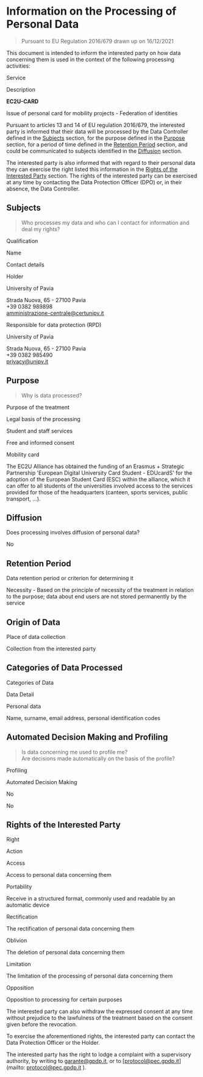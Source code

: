 Information on the Processing of Personal Data
==============================================

> Pursuant to EU Regulation 2016/679 drawn up on 16/12/2021

This document is intended to inform the interested party on how data concerning them is used in the context of the following processing activities:

Service

Description

**EC2U-CARD**

Issue of personal card for mobility projects - Federation of identities

Pursuant to articles 13 and 14 of EU regulation 2016/679, the interested party is informed that their data will be processed by the Data Controller defined in the [Subjects]({"#subjects"}) section, for the purpose defined in the [Purpose]({"#purpose"}) section, for a period of time defined in the [Retention Period]({"#retention"}) section, and could be communicated to subjects identified in the [Diffusion]({"#diffusion"}) section.

The interested party is also informed that with regard to their personal data they can exercise the right listed this information in the [Rights of the Interested Party]({"#rights"}) section. The rights of the interested party can be exercised at any time by contacting the Data Protection Officer (DPO) or, in their absence, the Data Controller.

Subjects
--------

> Who processes my data and who can I contact for information and deal my rights?

Qualification

Name

Contact details

Holder

University of Pavia

Strada Nuova, 65 - 27100 Pavia  
+39 0382 989898  
[amministrazione-centrale@certunipv.it](mailto:amministrazione-centrale@certunipv.it)

Responsible for data protection (RPD)

University of Pavia

Strada Nuova, 65 - 27100 Pavia  
+39 0382 985490  
[privacy@unipv.it](mailto:privacy@unipv.it)

Purpose
-------

> Why is data processed?

Purpose of the treatment

Legal basis of the processing

Student and staff services

Free and informed consent

Mobility card

The EC2U Alliance has obtained the funding of an Erasmus + Strategic Partnership 'European Digital University Card Student - EDUcardS' for the adoption of the European Student Card (ESC) within the alliance, which it can offer to all students of the universities involved access to the services provided for those of the headquarters (canteen, sports services, public transport, …).

Diffusion
---------

Does processing involves diffusion of personal data?

No

Retention Period
----------------

Data retention period or criterion for determining it

Necessity - Based on the principle of necessity of the treatment in relation to the purpose; data about end users are not stored permanently by the service

Origin of Data
--------------

Place of data collection

Collection from the interested party

Categories of Data Processed
----------------------------

Categories of Data

Data Detail

Personal data

Name, surname, email address, personal identification codes

Automated Decision Making and Profiling
---------------------------------------

> Is data concerning me used to profile me?  
> Are decisions made automatically on the basis of the profile?

Profiling

Automated Decision Making

No

No

Rights of the Interested Party
------------------------------

Right

Action

Access

Access to personal data concerning them

Portability

Receive in a structured format, commonly used and readable by an automatic device

Rectification

The rectification of personal data concerning them

Oblivion

The deletion of personal data concerning them

Limitation

The limitation of the processing of personal data concerning them

Opposition

Opposition to processing for certain purposes

The interested party can also withdraw the expressed consent at any time without prejudice to the lawfulness of the treatment based on the consent given before the revocation.

To exercise the aforementioned rights, the interested party can contact the Data Protection Officer or the Holder.

The interested party has the right to lodge a complaint with a supervisory authority, by writing to [garante@gpdp.it](mailto:garante@gpdp.it), or to [protocol@pec.gpdp.it](mailto: protocol@pec.gpdp.it ).